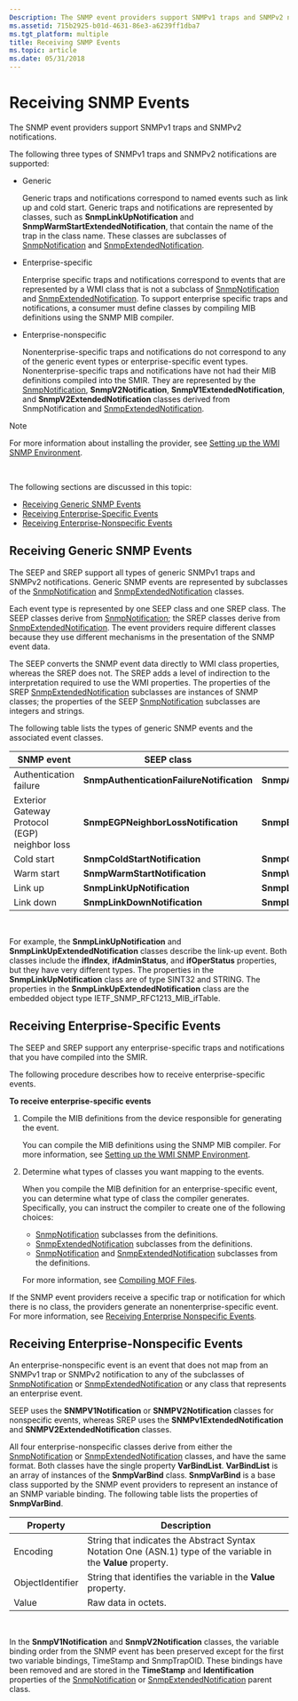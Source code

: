 ```yaml
---
Description: The SNMP event providers support SNMPv1 traps and SNMPv2 notifications.
ms.assetid: 715b2925-b01d-4631-86e3-a6239ff1dba7
ms.tgt_platform: multiple
title: Receiving SNMP Events
ms.topic: article
ms.date: 05/31/2018
---
```


# Receiving SNMP Events

The SNMP event providers support SNMPv1 traps and SNMPv2 notifications.

The following three types of SNMPv1 traps and SNMPv2 notifications are supported:

-   Generic

    Generic traps and notifications correspond to named events such as link up and cold start. Generic traps and notifications are represented by classes, such as **SnmpLinkUpNotification** and **SnmpWarmStartExtendedNotification**, that contain the name of the trap in the class name. These classes are subclasses of [SnmpNotification](snmpnotification.md) and [SnmpExtendedNotification](snmpextendednotification.md).

-   Enterprise-specific

    Enterprise specific traps and notifications correspond to events that are represented by a WMI class that is not a subclass of [SnmpNotification](snmpnotification.md) and [SnmpExtendedNotification](snmpextendednotification.md). To support enterprise specific traps and notifications, a consumer must define classes by compiling MIB definitions using the SNMP MIB compiler.

-   Enterprise-nonspecific

    Nonenterprise-specific traps and notifications do not correspond to any of the generic event types or enterprise-specific event types. Nonenterprise-specific traps and notifications have not had their MIB definitions compiled into the SMIR. They are represented by the [SnmpNotification](snmpnotification.md), **SnmpV2Notification**, **SnmpV1ExtendedNotification**, and **SnmpV2ExtendedNotification** classes derived from SnmpNotification and [SnmpExtendedNotification](snmpextendednotification.md).

> [!Note]  
> For more information about installing the provider, see [Setting up the WMI SNMP Environment](setting-up-the-wmi-snmp-environment.md).

 

The following sections are discussed in this topic:

-   [Receiving Generic SNMP Events](#receiving-generic-snmp-events)
-   [Receiving Enterprise-Specific Events](#receiving-enterprise-specific-events)
-   [Receiving Enterprise-Nonspecific Events](#receiving-enterprise-nonspecific-events)

## Receiving Generic SNMP Events

The SEEP and SREP support all types of generic SNMPv1 traps and SNMPv2 notifications. Generic SNMP events are represented by subclasses of the [SnmpNotification](snmpnotification.md) and [SnmpExtendedNotification](snmpextendednotification.md) classes.

Each event type is represented by one SEEP class and one SREP class. The SEEP classes derive from [SnmpNotification](snmpnotification.md); the SREP classes derive from [SnmpExtendedNotification](snmpextendednotification.md). The event providers require different classes because they use different mechanisms in the presentation of the SNMP event data.

The SEEP converts the SNMP event data directly to WMI class properties, whereas the SREP does not. The SREP adds a level of indirection to the interpretation required to use the WMI properties. The properties of the SREP [SnmpExtendedNotification](snmpextendednotification.md) subclasses are instances of SNMP classes; the properties of the SEEP [SnmpNotification](snmpnotification.md) subclasses are integers and strings.

The following table lists the types of generic SNMP events and the associated event classes.



| SNMP event                                    | SEEP class                                | SREP class                                        |
|-----------------------------------------------|-------------------------------------------|---------------------------------------------------|
| Authentication failure                        | **SnmpAuthenticationFailureNotification** | **SnmpAuthenticationFailureExtendedNotification** |
| Exterior Gateway Protocol (EGP) neighbor loss | **SnmpEGPNeighborLossNotification**       | **SnmpEGPNeighborLossExtendedNotification**       |
| Cold start                                    | **SnmpColdStartNotification**             | **SnmpColdStartExtendedNotification**             |
| Warm start                                    | **SnmpWarmStartNotification**             | **SnmpWarmStartExtendedNotification**             |
| Link up                                       | **SnmpLinkUpNotification**                | **SnmpLinkUpExtendedNotification**                |
| Link down                                     | **SnmpLinkDownNotification**              | **SnmpLinkDownExtendedNotification**              |



 

For example, the **SnmpLinkUpNotification** and **SnmpLinkUpExtendedNotification** classes describe the link-up event. Both classes include the **ifIndex**, **ifAdminStatus**, and **ifOperStatus** properties, but they have very different types. The properties in the **SnmpLinkUpNotification** class are of type SINT32 and STRING. The properties in the **SnmpLinkUpExtendedNotification** class are the embedded object type IETF\_SNMP\_RFC1213\_MIB\_ifTable.

## Receiving Enterprise-Specific Events

The SEEP and SREP support any enterprise-specific traps and notifications that you have compiled into the SMIR.

The following procedure describes how to receive enterprise-specific events.

**To receive enterprise-specific events**

1.  Compile the MIB definitions from the device responsible for generating the event.

    You can compile the MIB definitions using the SNMP MIB compiler. For more information, see [Setting up the WMI SNMP Environment](setting-up-the-wmi-snmp-environment.md).

2.  Determine what types of classes you want mapping to the events.

    When you compile the MIB definition for an enterprise-specific event, you can determine what type of class the compiler generates. Specifically, you can instruct the compiler to create one of the following choices:

    -   [SnmpNotification](snmpnotification.md) subclasses from the definitions.
    -   [SnmpExtendedNotification](snmpextendednotification.md) subclasses from the definitions.
    -   [SnmpNotification](snmpnotification.md) and [SnmpExtendedNotification](snmpextendednotification.md) subclasses from the definitions.

    For more information, see [Compiling MOF Files](compiling-mof-files.md).

If the SNMP event providers receive a specific trap or notification for which there is no class, the providers generate an nonenterprise-specific event. For more information, see [Receiving Enterprise Nonspecific Events](#receiving-enterprise-nonspecific-events).

## Receiving Enterprise-Nonspecific Events

An enterprise-nonspecific event is an event that does not map from an SNMPv1 trap or SNMPv2 notification to any of the subclasses of [SnmpNotification](snmpnotification.md) or [SnmpExtendedNotification](snmpextendednotification.md) or any class that represents an enterprise event.

SEEP uses the **SNMPV1Notification** or **SNMPV2Notification** classes for nonspecific events, whereas SREP uses the **SNMPv1ExtendedNotification** and **SNMPV2ExtendedNotification** classes.

All four enterprise-nonspecific classes derive from either the [SnmpNotification](snmpnotification.md) or [SnmpExtendedNotification](snmpextendednotification.md) classes, and have the same format. Both classes have the single property **VarBindList**. **VarBindList** is an array of instances of the **SnmpVarBind** class. **SnmpVarBind** is a base class supported by the SNMP event providers to represent an instance of an SNMP variable binding. The following table lists the properties of **SnmpVarBind**.



| Property         | Description                                                                                                    |
|------------------|----------------------------------------------------------------------------------------------------------------|
| Encoding         | String that indicates the Abstract Syntax Notation One (ASN.1) type of the variable in the **Value** property. |
| ObjectIdentifier | String that identifies the variable in the **Value** property.                                                 |
| Value            | Raw data in octets.                                                                                            |



 

In the **SnmpV1Notification** and **SnmpV2Notification** classes, the variable binding order from the SNMP event has been preserved except for the first two variable bindings, TimeStamp and SnmpTrapOID. These bindings have been removed and are stored in the **TimeStamp** and **Identification** properties of the [SnmpNotification](snmpnotification.md) or [SnmpExtendedNotification](snmpextendednotification.md) parent class.

 

 




